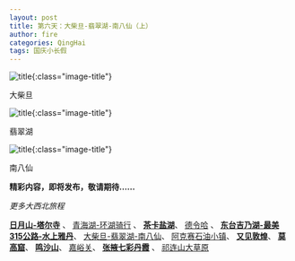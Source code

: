 ```yaml
---
layout: post
title: 第六天：大柴旦-翡翠湖-南八仙（上）
author: fire
categories: QingHai 
tags: 国庆小长假
---
```


![title](https://image.sideproject.cn/travel/xibei/bicycle-title.jpg){:class="image-title"}

大柴旦

![title](https://image.sideproject.cn/travel/xibei/bicycle-title.jpg){:class="image-title"}

翡翠湖

![title](https://image.sideproject.cn/travel/xibei/bicycle-title.jpg){:class="image-title"}

南八仙

**精彩内容，即将发布，敬请期待……**

*更多大西北旅程*

[**日月山-塔尔寺**](/qinghai/ri-yue-shan.html) 、
[青海湖-环湖骑行](/qinghai/qing-hai-lake.html) 、
[**茶卡盐湖**](/qinghai/cha-ka-salt-lake.html)、
[德令哈](/qinghai/de-ling-ha.html) 、
[**东台吉乃湖-最美315公路-水上雅丹**](/qinghai/dong-tai-ji-nai-hu.html)、
[大柴旦-翡翠湖-南八仙](/qinghai/da-chai-dan.html)、
[阿克赛石油小镇](/gansu/shi-you-xiao-zhen.html)、
[**又见敦煌**](/gansu/you-jian-dun-huang.html)、
[**莫高窟**](/gansu/mo-gao-ku.html)、
[**鸣沙山**](/gansu/ming-sha-shan.html)、
[嘉峪关](/gansu/jia-yu-guan.html)、
[**张掖七彩丹霞**](/gansu/qi-cai-dan-xia.html) 、
[祁连山大草原](/gansu/qi-lian-shan.html)
